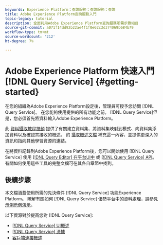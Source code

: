 ```yaml
---
keywords: Experience Platform；查詢服務；查詢服務；查詢
title: Adobe Experience Platform查詢服務入門
topic-legacy: tutorial
description: 全面利用Adobe Experience Platform查詢服務所需步驟細目
source-git-commit: a071f14dd92b22ae4f1f0e62c3d374069b684b79
workflow-type: tm+mt
source-wordcount: '212'
ht-degree: 7%

---
```


#  Adobe Experience Platform 快速入門[!DNL Query Service] {#getting-started}

在您的組織為Adobe Experience Platform設定後，管理員可授予您訪問 [!DNL Query Service]。 在您能夠使用提供的所有功能之前， [!DNL Query Service]但是，您必須首先將資料輸入Adobe Experience Platform。

此 [資料攝取教程視頻](https://experienceleague.adobe.com/docs/platform-learn/tutorials/data-ingestion/create-datasets-and-ingest-data.html) 提供了有關建立資料集、將資料集映射到模式、向資料集添加資料以及確認其接收的概述。 的 [攝取概述文檔](../../ingestion/home.md) 補充這一內容，並提供更深入的資訊和指向其他學習資源的連結。

在將資料記錄到Adobe Experience Platform後，您可以開始使用 [!DNL Query Service] 使用 [[!DNL Query Editor] 在平台UI中](../ui/user-guide.md) 或 [[!DNL Query Service] API](../api/getting-started.md)。 有關如何使用這些工具的完整文檔可在其各自章節中找到。

## 後續步驟

本文檔涵蓋使用所需的先決條件 [!DNL Query Service] 功能Experience Platform。 瞭解有關如何 [!DNL Query Service] 優勢平台中的資料處理，請參見 [示例示例演示](./use-case.md)。

以下資源對於提高您對 [!DNL Query Service]:

- [[!DNL Query Service] UI概述](../ui/overview.md)
- [[!DNL Query Service] 憑據](../ui/credentials.md)
- [客戶端連接概述](../clients/overview.md)
